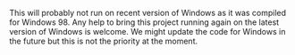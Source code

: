 This will probably not run on recent version of Windows as it was compiled for Windows 98.
Any help to bring this project running again on the latest version of Windows is welcome.
We might update the code for Windows in the future but this is not the priority at the moment.
